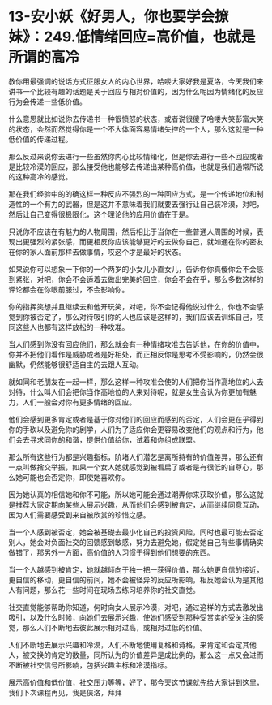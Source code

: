 # 13-安小妖《好男人，你也要学会撩妹》：249.低情绪回应=高价值，也就是所谓的高冷

教你用最强调的说话方式征服女人的内心世界，哈喽大家好我是夏洛，今天我们来讲书一个比较有趣的话题是关于回应与相对价值的，因为什么呢因为情绪化的反应行为会传递一些低价值。

什么意思就比如说你去传递书一种很愤怒的状态，或者说很傻了哈喽大笑彭富大笑的状态，会然而然觉得你是一个不大体面容易情绪失控的一个人，那么这就是一种低价值的传递过程。

那么反过来说你去进行一些虽然你内心比较情绪化，但是你去进行一些不回应或者是比较冷漠的回应，那么接受他也能够去传递出某种高价值，也就是我们通常所说的这种高冷的感觉。

那在我们经验中的的确这样一种反应不强烈的一种回应方式，是一个传递地位和制造性的一个有力的武器，但是这并不意味着我们就要去强行让自己装冷漠，对吧，然后让自己变得很极限化，这个理论他的应用价值在于是。

只说你不应该在有魅力的人物周围，然后相比于当你在一些普通人周围的时候，表现出更强烈的紧张感，而更相反你应该能够更好的去做你自己，就如通在你的密友在你的家人面前那样去做事情，哎这个才是最好的状态。

如果说你可以想象一下你的一个两岁的小女儿小直女儿，告诉你你真傻你会不会感到紧张，对吧，你会不会适着去做出完美的回应，你会不会在乎，那么多数这样的评论都会在你眼前服过，不会影响你。

你的指挥笑想并且继续去和他开玩笑，对吧，你不会记得他说过什么，你也不会感觉到你被否定了，那么对待吸引你的人也应该是这样的，我们应该去训练自己，哎同这些人也都有这样放松的一种攻准。

当人们感到你没有回应他们，那么就会有一种情绪攻准去告诉他，在你的价值中，你并不把他们看作是威胁或者是好相处，而正相反你是思考不受影响的，仍然会很幽默，仍然能够很舒适自主的去跟人互动。

就如同和老朋友在一起一样，那么这样一种攻准会使的人们把你当作高地位的人去对待，什么叫人们会把你当作高地位的人来对待呢，就是女生会认为你更加有魅力，人们一般会对你有更多情绪的回应。

他们会感到更多肯定或者是基于你对他们的回应而感到的否定，人们会更在乎得到你的手砍以及避免你的剧学，人们为了适应你会更容易改变他们的观点和行为，他们会去寻求同你的和谐，提供价值给你，试着和你组成联盟。

那么所有这些行为都是兴趣指标，阶堵人们潜艺是离所持有的价值差异，那么还有一点叫做捨交举振，如果一个女人她就感觉到被看扁了或者是有很低的自尊心，那么她可能也会否定你，即使她喜欢你。

因为她认真的相信她和你不可能，所以她可能会通过潮弄你来获取价值，那么这就是推荐大家定期向某些人展示兴趣，从而他们会感到被肯定，从而继续同意互动，因为人们需要感受到来自被欣赏的珍惜之感。

当一个人感到被否定，她会被基礎去最小化自己的投资风险，同时也最可能去否定别人，她会对负面社交的回馈感到敏感，努力去避免她，假定她自己有些事情确实做错了，那另外一方面，高价值的人习惯于得到他们想要的东西。

当一个人越感到被肯定，她就越倾向于独一把一获得价值，那么她更自信的接近，更自信的移动，更自信的前间，她不会被怪异的反应所影响，相反她会认为是其他人有问题，那么花一些时间在现场去练习培养你的社交直觉。

社交直觉能够帮助你知道，何时向女人展示冷漠，对吧，通过这样的方式去激发出吸引，以及什么时候，向她们去展示兴趣，使她们感受到那种受赏实的受关注的感觉，那么人们不断地去彼此展示相对过高，或相对过低的价值。

人们不断地去展示兴趣和冷漠，人们不断地使用复格和诗格，来肯定和否定其他人，被交换的肯定的数量，同所认为的价值差异是成比例的，那么这一点又会进而不断被社交信号所影响，包括兴趣主标和冷漠指标。

展示高价值和低价值，社交压力等等，好了，那今天这节课就先给大家讲到这里，我们下次课程再见，我是侠洛，拜拜